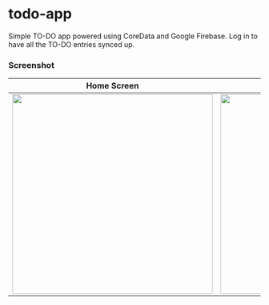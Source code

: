 # todo-app
Simple TO-DO app powered using CoreData and Google Firebase. Log in to have all the TO-DO entries synced up.

### Screenshot

Home Screen             |  Authentification Screen
:-------------------------:|:-------------------------:
<img src="https://user-images.githubusercontent.com/46700306/118050177-cf325200-b34c-11eb-9d9f-d073b1a119af.png" width="400">  |  <img src="https://user-images.githubusercontent.com/46700306/118050350-14ef1a80-b34d-11eb-8461-cf52acd54361.png" width="400">
